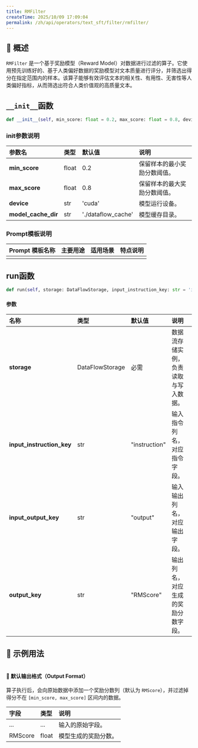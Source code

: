 ```yaml
---
title: RMFilter
createTime: 2025/10/09 17:09:04
permalink: /zh/api/operators/text_sft/filter/rmfilter/
---
```


## 📘 概述
`RMFilter` 是一个基于奖励模型（Reward Model）对数据进行过滤的算子。它使用预先训练好的、基于人类偏好数据的奖励模型对文本质量进行评分，并筛选出得分在指定范围内的样本。该算子能够有效评估文本的相关性、有用性、无害性等人类偏好指标，从而筛选出符合人类价值观的高质量文本。

## `__init__`函数
```python
def __init__(self, min_score: float = 0.2, max_score: float = 0.8, device='cuda', model_cache_dir='./dataflow_cache')
```
### init参数说明
| 参数名 | 类型 | 默认值 | 说明 |
| :------------------ | :---- | :-------------------- | :------------------------------ |
| **min_score** | float | 0.2 | 保留样本的最小奖励分数阈值。 |
| **max_score** | float | 0.8 | 保留样本的最大奖励分数阈值。 |
| **device** | str | 'cuda' | 模型运行设备。 |
| **model_cache_dir** | str | './dataflow_cache' | 模型缓存目录。 |

### Prompt模板说明
| Prompt 模板名称 | 主要用途 | 适用场景 | 特点说明 |
| -------------------------------- | ------------- | ----------------------- | ----------------------------------------------------- |
| | | | |

## run函数
```python
def run(self, storage: DataFlowStorage, input_instruction_key: str = 'instruction', input_output_key: str = 'output', output_key: str = 'RMScore')
```
#### 参数
| 名称 | 类型 | 默认值 | 说明 |
| :------------- | :---------------- | :---------------- | :----------------- |
| **storage** | DataFlowStorage | 必需 | 数据流存储实例，负责读取与写入数据。 |
| **input_instruction_key** | str | "instruction" | 输入指令列名，对应指令字段。 |
| **input_output_key** | str | "output" | 输入输出列名，对应输出字段。 |
| **output_key** | str | "RMScore" | 输出列名，对应生成的奖励分数字段。 |

## 🧠 示例用法
```python

```
#### 🧾 默认输出格式（Output Format）
算子执行后，会向原始数据中添加一个奖励分数列（默认为 `RMScore`），并过滤掉得分不在 `[min_score, max_score]` 区间内的数据。

| 字段 | 类型 | 说明 |
| :-------------- | :---- | :---------- |
| ... | ... | 输入的原始字段。 |
| RMScore | float | 模型生成的奖励分数。 |
